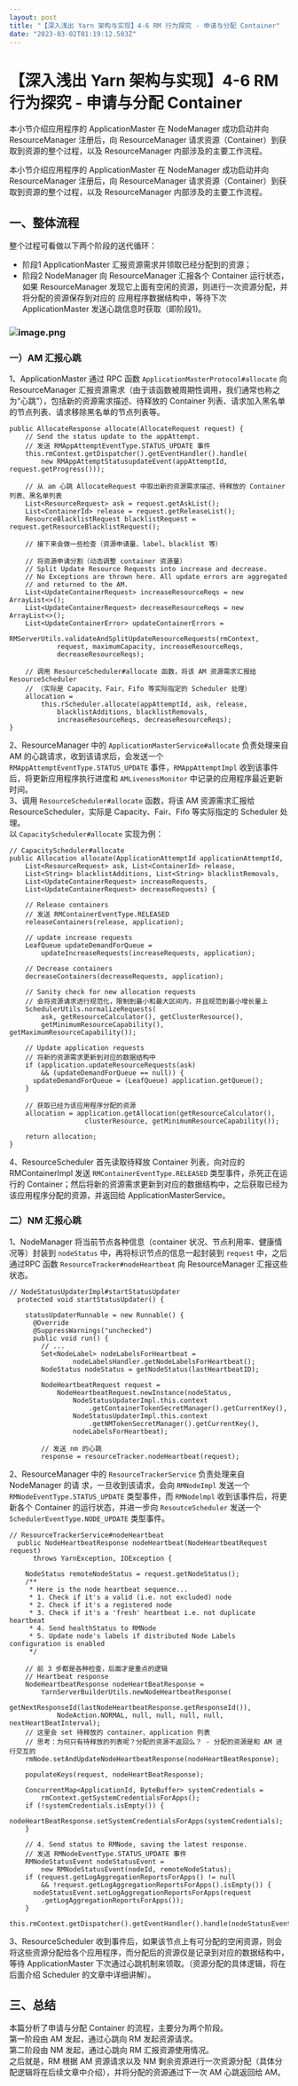 ```yaml
---
layout: post
title: "【深入浅出 Yarn 架构与实现】4-6 RM 行为探究 - 申请与分配 Container"
date: "2023-03-02T01:19:12.503Z"
---
```

【深入浅出 Yarn 架构与实现】4-6 RM 行为探究 - 申请与分配 Container
==============================================

本小节介绍应用程序的 ApplicationMaster 在 NodeManager 成功启动并向 ResourceManager 注册后，向 ResourceManager 请求资源（Container）到获取到资源的整个过程，以及 ResourceManager 内部涉及的主要工作流程。

本小节介绍应用程序的 ApplicationMaster 在 NodeManager 成功启动并向 ResourceManager 注册后，向 ResourceManager 请求资源（Container）到获取到资源的整个过程，以及 ResourceManager 内部涉及的主要工作流程。

一、整体流程
------

整个过程可看做以下两个阶段的送代循环：

*   阶段1 ApplicationMaster 汇报资源需求并领取已经分配到的资源；
*   阶段2 NodeManager 向 ResourceManager 汇报各个 Container 运行状态，如果 ResourceManager 发现它上面有空闲的资源，则进行一次资源分配，并将分配的资源保存到对应的 应用程序数据结构中，等待下次 ApplicationMaster 发送心跳信息时获取（即阶段1)。

### ![image.png](https://img2023.cnblogs.com/blog/1324217/202303/1324217-20230301200926071-237864384.png)

### 一）AM 汇报心跳

1、ApplicationMaster 通过 RPC 函数 `ApplicationMasterProtocol#allocate` 向 ResourceManager 汇报资源需求（由于该函数被周期性调用，我们通常也称之为“心跳”），包括新的资源需求描述、待释放的 Container 列表、请求加入黑名单的节点列表、请求移除黑名单的节点列表等。

    public AllocateResponse allocate(AllocateRequest request) {
    	// Send the status update to the appAttempt.
        // 发送 RMAppAttemptEventType.STATUS_UPDATE 事件
    	this.rmContext.getDispatcher().getEventHandler().handle(
    	    new RMAppAttemptStatusupdateEvent(appAttemptId, request.getProgress()));
        
        // 从 am 心跳 AllocateRequest 中取出新的资源需求描述、待释放的 Container 列表、黑名单列表
        List<ResourceRequest> ask = request.getAskList();
        List<ContainerId> release = request.getReleaseList();
        ResourceBlacklistRequest blacklistRequest = request.getResourceBlacklistRequest();
    
    	// 接下来会做一些检查（资源申请量、label、blacklist 等）
    
    	// 将资源申请分割（动态调整 container 资源量）
        // Split Update Resource Requests into increase and decrease.
        // No Exceptions are thrown here. All update errors are aggregated
        // and returned to the AM.
        List<UpdateContainerRequest> increaseResourceReqs = new ArrayList<>();
        List<UpdateContainerRequest> decreaseResourceReqs = new ArrayList<>();
        List<UpdateContainerError> updateContainerErrors =
            RMServerUtils.validateAndSplitUpdateResourceRequests(rmContext,
                request, maximumCapacity, increaseResourceReqs,
                decreaseResourceReqs);
    
    	// 调用 ResourceScheduler#allocate 函数，将该 AM 资源需求汇报给 ResourceScheduler
        // （实际是 Capacity、Fair、Fifo 等实际指定的 Scheduler 处理）
        allocation =
            this.rScheduler.allocate(appAttemptId, ask, release,
                blacklistAdditions, blacklistRemovals,
                increaseResourceReqs, decreaseResourceReqs);
    }
    

2、ResourceManager 中的 `ApplicationMasterService#allocate` 负责处理来自 AM 的心跳请求，收到该请求后，会发送一个 `RMAppAttemptEventType.STATUS_UPDATE` 事件，`RMAppAttemptImpl` 收到该事件后，将更新应用程序执行进度和 `AMLivenessMonitor` 中记录的应用程序最近更新时间。  
3、调用 `ResourceScheduler#allocate` 函数，将该 AM 资源需求汇报给 ResourceScheduler，实际是 Capacity、Fair、Fifo 等实际指定的 Scheduler 处理。  
以 `CapacityScheduler#allocate` 实现为例：

    // CapacityScheduler#allocate
    public Allocation allocate(ApplicationAttemptId applicationAttemptId,
        List<ResourceRequest> ask, List<ContainerId> release,
        List<String> blacklistAdditions, List<String> blacklistRemovals,
        List<UpdateContainerRequest> increaseRequests,
        List<UpdateContainerRequest> decreaseRequests) {
    
        // Release containers
    	// 发送 RMContainerEventType.RELEASED
        releaseContainers(release, application);
    
        // update increase requests
        LeafQueue updateDemandForQueue =
            updateIncreaseRequests(increaseRequests, application);
    
        // Decrease containers
        decreaseContainers(decreaseRequests, application);
    
        // Sanity check for new allocation requests
        // 会将资源请求进行规范化，限制到最小和最大区间内，并且规范到最小增长量上
        SchedulerUtils.normalizeRequests(
            ask, getResourceCalculator(), getClusterResource(),
            getMinimumResourceCapability(), getMaximumResourceCapability());
    
        // Update application requests
        // 将新的资源需求更新到对应的数据结构中
        if (application.updateResourceRequests(ask)
            && (updateDemandForQueue == null)) {
          updateDemandForQueue = (LeafQueue) application.getQueue();
        }
    
        // 获取已经为该应用程序分配的资源
        allocation = application.getAllocation(getResourceCalculator(),
                       clusterResource, getMinimumResourceCapability());
            
        return allocation;
    }
    

4、ResourceScheduler 首先读取待释放 Container 列表，向对应的 RMContainerImpl 发送 `RMContainerEventType.RELEASED` 类型事件，杀死正在运行的 Container；然后将新的资源需求更新到对应的数据结构中，之后获取已经为该应用程序分配的资源，并返回给 ApplicationMasterService。

### 二）NM 汇报心跳

1、NodeManager 将当前节点各种信息（container 状况、节点利用率、健康情况等）封装到 `nodeStatus` 中，再将标识节点的信息一起封装到 `request` 中，之后通过RPC 函数 `ResourceTracker#nodeHeartbeat` 向 ResourceManager 汇报这些状态。

    // NodeStatusUpdaterImpl#startStatusUpdater
      protected void startStatusUpdater() {
    
        statusUpdaterRunnable = new Runnable() {
          @Override
          @SuppressWarnings("unchecked")
          public void run() {
            // ...
            Set<NodeLabel> nodeLabelsForHeartbeat =
                    nodeLabelsHandler.getNodeLabelsForHeartbeat();
            NodeStatus nodeStatus = getNodeStatus(lastHeartbeatID);
    
            NodeHeartbeatRequest request =
                NodeHeartbeatRequest.newInstance(nodeStatus,
                    NodeStatusUpdaterImpl.this.context
                        .getContainerTokenSecretManager().getCurrentKey(),
                    NodeStatusUpdaterImpl.this.context
                        .getNMTokenSecretManager().getCurrentKey(),
                    nodeLabelsForHeartbeat);
              
            // 发送 nm 的心跳
            response = resourceTracker.nodeHeartbeat(request);
    

2、ResourceManager 中的 `ResourceTrackerService` 负责处理来自 NodeManager 的请 求，一旦收到该请求，会向 `RMNodeImpl` 发送一个 `RMNodeEventType.STATUS_UPDATE` 类型事件，而 `RMNodelmpl` 收到该事件后，将更新各个 Container 的运行状态，并进一步向 `ResoutceScheduler` 发送一个 `SchedulerEventType.NODE_UPDATE` 类型事件。

    // ResourceTrackerService#nodeHeartbeat
      public NodeHeartbeatResponse nodeHeartbeat(NodeHeartbeatRequest request)
          throws YarnException, IOException {
    
        NodeStatus remoteNodeStatus = request.getNodeStatus();
        /**
         * Here is the node heartbeat sequence...
         * 1. Check if it's a valid (i.e. not excluded) node
         * 2. Check if it's a registered node
         * 3. Check if it's a 'fresh' heartbeat i.e. not duplicate heartbeat
         * 4. Send healthStatus to RMNode
         * 5. Update node's labels if distributed Node Labels configuration is enabled
         */
          
        // 前 3 步都是各种检查，后面才是重点的逻辑
        // Heartbeat response
        NodeHeartbeatResponse nodeHeartBeatResponse =
            YarnServerBuilderUtils.newNodeHeartbeatResponse(
                getNextResponseId(lastNodeHeartbeatResponse.getResponseId()),
                NodeAction.NORMAL, null, null, null, null, nextHeartBeatInterval);
        // 这里会 set 待释放的 container、application 列表
        // 思考：为何只有待释放的列表呢？分配的资源不返回么？ - 分配的资源是和 AM 进行交互的
        rmNode.setAndUpdateNodeHeartbeatResponse(nodeHeartBeatResponse);
    
        populateKeys(request, nodeHeartBeatResponse);
    
        ConcurrentMap<ApplicationId, ByteBuffer> systemCredentials =
            rmContext.getSystemCredentialsForApps();
        if (!systemCredentials.isEmpty()) {
          nodeHeartBeatResponse.setSystemCredentialsForApps(systemCredentials);
        }
    
        // 4. Send status to RMNode, saving the latest response.
        // 发送 RMNodeEventType.STATUS_UPDATE 事件
        RMNodeStatusEvent nodeStatusEvent =
            new RMNodeStatusEvent(nodeId, remoteNodeStatus);
        if (request.getLogAggregationReportsForApps() != null
            && !request.getLogAggregationReportsForApps().isEmpty()) {
          nodeStatusEvent.setLogAggregationReportsForApps(request
            .getLogAggregationReportsForApps());
        }
        this.rmContext.getDispatcher().getEventHandler().handle(nodeStatusEvent);
    

3、ResourceScheduler 收到事件后，如果该节点上有可分配的空闲资源，则会将这些资源分配给各个应用程序，而分配后的资源仅是记录到对应的数据结构中，等待 ApplicationMaster 下次通过心跳机制来领取。（资源分配的具体逻辑，将在后面介绍 Scheduler 的文章中详细讲解）。

三、总结
----

本篇分析了申请与分配 Container 的流程，主要分为两个阶段。  
第一阶段由 AM 发起，通过心跳向 RM 发起资源请求。  
第二阶段由 NM 发起，通过心跳向 RM 汇报资源使用情况。  
之后就是，RM 根据 AM 资源请求以及 NM 剩余资源进行一次资源分配（具体分配逻辑将在后续文章中介绍），并将分配的资源通过下一次 AM 心跳返回给 AM。
